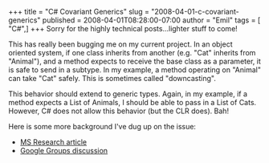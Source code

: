 +++
title = "C# Covariant Generics"
slug = "2008-04-01-c-covariant-generics"
published = 2008-04-01T08:28:00-07:00
author = "Emil"
tags = [ "C#",]
+++
Sorry for the highly technical posts...lighter stuff to come!  
  
This has really been bugging me on my current project. In an object
oriented system, if one class inherits from another (e.g. "Cat" inherits
from "Animal"), and a method expects to receive the base class as a
parameter, it is safe to send in a subtype. In my example, a method
operating on "Animal" can take "Cat" safely. This is sometimes called
"downcasting".  
  
This behavior should extend to generic types. Again, in my example, if a
method expects a List of Animals, I should be able to pass in a List of
Cats. However, C\# does not allow this behavior (but the CLR does).
Bah!  
  
Here is some more background I've dug up on the issue:  

-   [MS Research
    article](http://research.microsoft.com/research/pubs/view.aspx?type=inproceedings&id=1215)
-   [Google Groups
    discussion](http://groups.google.com/group/microsoft.public.dotnet.languages.csharp/browse_thread/thread/b47879b2fecdf61a)
